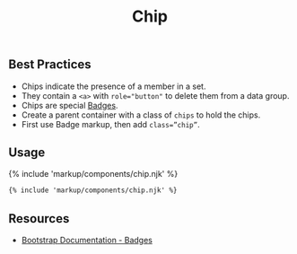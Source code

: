 ﻿---
title: Chip
summary: Chips allow users to see items added to or removed from a set.
tags: components, chips
layout: page-guide
eleventyNavigation:
  key: Chip
  parent: Components
  order: 140
  excerpt: Chips allow users to see items added to or removed from a set.
  img: /img/illustrations/illus-chips.svg
---

## Best Practices

- Chips indicate the presence of a member in a set.
- They contain a `<a>` with `role="button"` to delete them from a data group.
- Chips are special [Badges](/components/badges).
- Create a parent container with a class of `chips` to hold the chips.
- First use Badge markup, then add `class=”chip”`. 

## Usage

{% include 'markup/components/chip.njk' %}

``` html
{% include 'markup/components/chip.njk' %}
```

## Resources
* <a href="https://getbootstrap.com/docs/4.5/components/badge/" target="_blank">Bootstrap Documentation - Badges</a>
